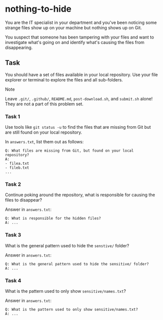 # nothing-to-hide

You are the IT specialist in your department and you've been noticing some strange files show up on your machine but nothing shows up on Git.

You suspect that someone has been tampering with your files and want to investigate what's going on and identify what's causing the files from disappearing.

## Task

You should have a set of files available in your local repository. Use your file explorer or terminal to explore the files and all sub-folders.

> [!NOTE]  
> Leave `.git/`, `.github/`, `README.md`, `post-download.sh`, and `submit.sh` alone! They are not a part of this problem set.

### Task 1

Use tools like `git status -u` to find the files that are missing from Git but are still found on your local repository.

In `answers.txt`, list them out as follows:

```text
Q: What files are missing from Git, but found on your local repository?
A:
- filea.txt
- fileb.txt
...
```

### Task 2

Continue poking around the repository, what is responsible for causing the files to disappear?

Answer in `answers.txt`:

```text
Q: What is responsible for the hidden files?
A: ...
```

### Task 3

What is the general pattern used to hide the `senstive/` folder?

Answer in `answers.txt`:

```text
Q: What is the general pattern used to hide the sensitive/ folder?
A: ...
```

### Task 4

What is the pattern used to only show `sensitive/names.txt`?

Answer in `answers.txt`:

```text
Q: What is the pattern used to only show sensitive/names.txt?
A: ...
```
